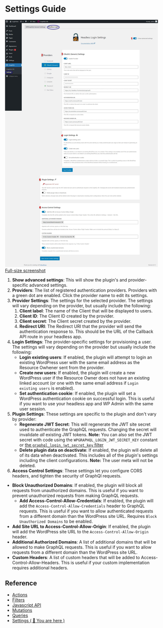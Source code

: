 # Settings Guide

<a href="https://raw.githubusercontent.com/axewp/wp-graphql-headless-login/main/assets/screenshot-1.jpeg" target="_blank"><img src="./../../assets/screenshot-1.jpeg" alt="Screenshot of the Headless Login for WPGraphQL settings page" width="600" height="auto" /><br />
Full-size screenshot</a>
</a>

1. **Show advanced settings**: This will show the plugin's and provider-specific advanced settings.
2. **Providers**: The list of registered authentication providers. Providers with a green dot are enabled. Click the provider name to edit its settings.
3. **Provider Settings**: The settings for the selected provider. The settings will vary depending on the provider, but usually include the following:
   1. **Client label**: The name of the Client that will be displayed to users.
   2. **Client ID**: The Client ID created by the provider.
   3. **Client secret**: The Client secret created by the provider.
   4. **Redirect URI**: The Redirect URI that the provider will send the authentication response to. This should be the URL of the Callback API route in your headless app.
4. **Login Settings**: The provider-specific settings for provisioning a user. The settings will vary depending on the provider but usually include the following:
   * **Login existing users**: If enabled, the plugin will attempt to login an existing WordPress user with the same email address as the Resource Owhener sent from the provider.
   * **Create new users**: If enabled, the plugin will create a new WordPress user if the Resource Owner does not have an existing linked account (or one with the same email address if `Login existing users` is enabled).
   * **Set authentication cookie**: If enabled, the plugin will set a WordPress authentication cookie on successful login. This is useful if you want to use your headless app and WP Admin with the same user session.
5. **Plugin Settings**: These settings are specific to the plugin and don't vary by provider:
   * **Regenerate JWT Secret**: This will regenerate the JWT site secret used to authenticate the GraphQL requests. Changing the secret will invalidate _all_ existing JWT tokens.
   **Note:** You can also set the JWT secret with code using the `WPGRAPHQL_LOGIN_JWT_SECRET_KEY` constant or [the `graphql_login_jwt_secret_key` filter](./filters.md#graphql_login_jwt_secret_key)
   * **Delete plugin data on deactivate**: If enabled, the plugin will delete all of its data when deactivated. This includes all of the plugin's settings including the client configurations. **Note:** The user meta will not be deleted.
6. **Access Control Settings**: These settings let you configure CORS headers, and tighten the security of GraphQl requests.
  * **Block Unauthorized Domains**: If enabled, the plugin will block all requests from unauthorized domains. This is useful if you want to prevent unauthorized requests from making GraphQL requests.
	* **Add Access-Control-Allow-Credentials**: If enabled, the plugin will add the `Access-Control-Allow-Credentials` header to GraphQL requests. This is useful if you want to allow authenticated requests from a different domain than the WordPress site URL. Requires `Block Unauthorized Domains` to be enabled.
  * **Add Site URL to Access-Control-Allow-Origin**: If enabled, the plugin will add the WordPress site URL to the `Access-Control-Allow-Origin` header.
  * **Additional Authorized Domains**: A list of additional domains that will be allowed to make GraphQL requests. This is useful if you want to allow requests from a different domain than the WordPress site URL.
  * **Custom Headers**: A list of custom headers that will be added to Access-Control-Allow-Headers. This is useful if your custom implementation requires additional headers.

## Reference

- [Actions](/docs/reference/actions.md)
- [Filters](/docs/reference/filters.md)
- [Javascript API](/docs/reference/javascript-api.md)
- [Mutations](/docs/reference/mutations.md)
- [Queries](/docs/reference/queries.md)
- [Settings  ( 🎯 You are here )](/docs/reference/settings.md)
